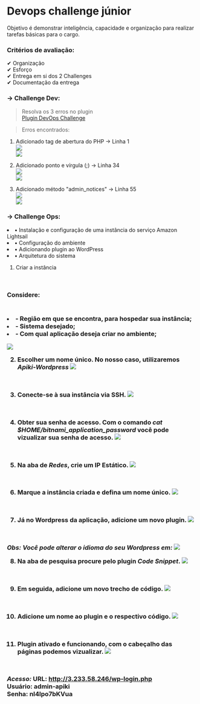 # Devops challenge júnior

Objetivo é demonstrar inteligência, capacidade e organização para realizar tarefas básicas para o cargo.

### Critérios de avaliação:

✔ Organização <br>
✔ Esforço <br>
✔ Entrega em si dos 2 Challenges <br>
✔ Documentação da entrega <br>

### → Challenge Dev:
> Resolva os 3 erros no plugin<br>
[Plugin DevOps Challenge](devops_challenge.php)

> Erros encontrados:

1. Adicionado tag de abertura do PHP -> Linha 1<br>
![](./imgs/Erro1.png)<br>
![](./imgs/Correcao1.png)

2. Adicionado ponto e vírgula (;) -> Linha 34<br>
![](./imgs/Erro2.png)<br>
![](./imgs/Correcao2.png)<br>

3. Adicionado método "admin_notices" -> Linha 55<br>
![](./imgs/Erro3.png)<br>
![](./imgs/Correcao3.png)<br>


### → Challenge Ops:

<li>• Instalação e configuração de uma instância do serviço Amazon Lightsail<br></li>
<li>• Configuração do ambiente<br></li> 
<li>• Adicionando plugin ao WordPress<br></li>
<li>• Arquitetura do sistema<br></li> 

1. Criar a instância
<br>
<h3>Considere:<h3>
<br>

<li> - Região em que se encontra, para hospedar sua instância;</li>
<li> - Sistema desejado;</li>
<li> - Com qual aplicação deseja criar no ambiente;</li>

![](./imgs/Passo1.png)
<br>

2. Escolher um nome único.
No nosso caso, utilizaremos *Apiki-Wordpress*
![](./imgs/Passo2.png)
<br>

3. Conecte-se à sua instância via SSH.
![](./imgs/Passo3.png)
<br>

4. Obter sua senha de acesso.
Com o comando *cat $HOME/bitnami_application_password* você pode vizualizar sua senha de acesso.
![](./imgs/Passo4.png)
<br>

5. Na aba de *Redes*, crie um IP Estático.
![](./imgs/Passo5.png)
<br>

6. Marque a instância criada e defina um nome único.
![](./imgs/Passo6.png)
<br>

7. Já no Wordpress da aplicação, adicione um novo plugin.
![](./imgs/Passo7.png)
<br>

*Obs: Você pode alterar o idioma do seu Wordpress em:*
![](./imgs/Passo7.1.png)
<br>

8. Na aba de pesquisa procure pelo plugin *Code Snippet*.
![](./imgs/Passo8.png)
<br>

9. Em seguida, adicione um novo trecho de código.
![](./imgs/Passo9.png)
<br>

10. Adicione um nome ao plugin e o respectivo código.
![](./imgs/Passo10.png)
<br>

11. Plugin ativado e funcionando, com o cabeçalho das páginas podemos vizualizar.
![](./imgs/Passo11.png)
<br>

*Acesso:*
URL: http://3.233.58.246/wp-login.php<br>
Usuário: admin-apiki<br>
Senha: nI4lpo7bKVua<br>
